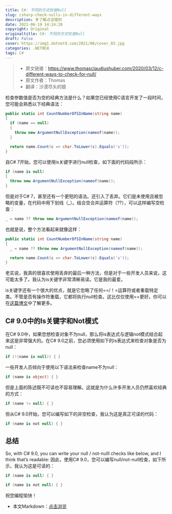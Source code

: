 ```yaml
---
title: C#: 不同的方式检查Null
slug: csharp-check-nulls-in-different-ways
description: 多了解点没错的
date: 2021-06-19 14:24:28
copyright: Original
originaltitle: C#: 不同的方式检查Null
draft: False
cover: https://img1.dotnet9.com/2021/06/cover_03.jpg
categories: .NET相关
tags: C#
---
```


>- 原文链接：https://www.thomasclaudiushuber.com/2020/03/12/c-different-ways-to-check-for-null/
>- 原文作者：Thomas
>- 翻译：沙漠尽头的狼

检查参数值是否为空的经典方法是什么？如果您已经使用C语言开发了一段时间，您可能会熟悉以下经典语法：

```C#
public static int CountNumberOfSInName(string name)
{
  if (name == null)
  {
    throw new ArgumentNullException(nameof(name));
  }

  return name.Count(c => char.ToLower(c).Equals('s'));
}
```

自C# 7开始，您可以使用is关键字进行null检查，如下面的代码段所示：

```C#
if (name is null)
{
  throw new ArgumentNullException(nameof(name));
}
```

但是对于C# 7，甚至还有一个更短的语法。还引入了丢弃。它们是未使用且被忽略的变量，在代码中用下划线（_）。结合空合并运算符（??），可以这样编写空检查：

```C#
_ = name ?? throw new ArgumentNullException(nameof(name));
```

也就是说，整个方法看起来就像这样：

```C#
public static int CountNumberOfSInName(string name)
{
  _ = name ?? throw new ArgumentNullException(nameof(name));

  return name.Count(c => char.ToLower(c).Equals('s'));
}
```

老实说，我真的很喜欢使用丢弃的最后一种方法，但是对于一些开发人员来说，这可能太多了。我认为is关键字非常清晰易读。它是我的最爱。

is关键字还有一个很大的优点，就是它忽略了任何==/！=运算符或者重载特定类。不管是否有操作符重载，它都将执行null检查。这比仅仅使用==更好。你可以在[这篇博文](https://www.thomasclaudiushuber.com/2020/03/19/c-why-you-should-prefer-the-is-keyword-over-the-operator/)中了解更多。

## C# 9.0中的Is关键字和Not模式

在C# 9.0中，如果您想检查对象不为null，那么将is表达式与逻辑not模式结合起来这是非常强大的。在C# 9.0之前，您必须使用如下的is表达式来检查对象是否为null：

```C#
if (!(name is null)) { }
```

一些开发人员倾向于使用以下语法来检查name不为null：

```C#
if (name is object) { }
```

但是上面的陈述既不可读也不容易理解。这就是为什么许多开发人员仍然喜欢经典的方式：

```C#
if (name != null) { }
```

但从C# 9.0开始，您可以编写如下的非空检查，我认为这是真正可读的代码：

```C#
if (name is not null) { }
```

## 总结

So, with C# 9.0, you can write your null / not-nulll checks like below, and I think that’s readable:
因此，使用C# 9.0，您可以编写null/not-null检查，如下所示，我认为这是可读的：

```C#
if (name is null) { }

if (name is not null) { }
```

祝您编程愉快！

- 本文Markdown：[点击浏览](https://github.com/dotnet9/Assets.Dotnet9/blob/main/2021/06/2021-06-19_01.md)